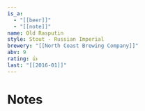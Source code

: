 ```yaml
---
is_a:
  - "[[beer]]"
  - "[[note]]"
name: Old Rasputin
style: Stout - Russian Imperial
brewery: "[[North Coast Brewing Company]]"
abv: 9
rating: 👍
last: "[[2016-01]]"
---
```

# Notes

